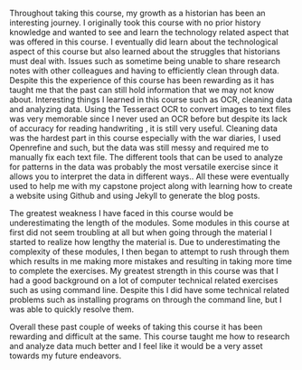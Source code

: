 Throughout taking this course, my growth as a historian has been an interesting journey. I originally took this course with no prior history knowledge and wanted to see and learn the technology related aspect that was offered in this course. I eventually did learn about the technological aspect of this course but also learned about the struggles that historians must deal with.  Issues such as sometime being unable to share research  notes with other colleagues and having to efficiently clean through data. Despite this the experience of this course has been rewarding as it has taught me that the past can still hold information that we may not know about. Interesting things I learned in this course such as OCR, cleaning data and analyzing data.  Using the Tesseract OCR to convert images to text files was very memorable since I never used an OCR before but despite its lack of accuracy for reading handwriting , it is still very useful. Cleaning data was the hardest part in this course especially with the war diaries, I used Openrefine and such, but the data was still messy and required me to manually fix each text file. The different tools that can be used to analyze for patterns in the data was probably the most versatile exercise since it allows you to interpret the data in different ways.. All these were eventually used to help me with my capstone project along with learning how to create a website using Github and using Jekyll to generate the blog posts. 

The greatest weakness I have faced in this course would be underestimating the length of the modules. Some modules in this course at first did not seem troubling at all but when going through the material I started to realize how lengthy the material is. Due to underestimating the complexity of these modules, I then began to attempt to rush through them which results in me making more mistakes and resulting in taking more time to complete the exercises. My greatest strength in this course was that I had a good background on a lot of computer technical  related exercises  such as using command line.  Despite this I did have some technical related problems such as installing programs on through the command line, but I was able to quickly resolve them. 

Overall these past couple of weeks of taking this course it has been rewarding and difficult at the same. This course taught me how to research and analyze data much better and I feel like it would be a very asset towards my future endeavors. 

